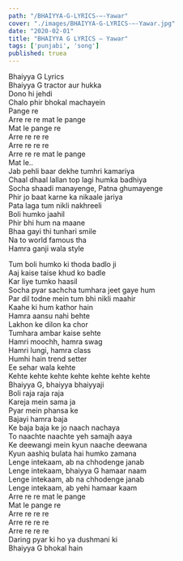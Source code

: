 ```yaml
---
path: "/BHAIYYA-G-LYRICS-–-Yawar"
cover: "./images/BHAIYYA-G-LYRICS-–-Yawar.jpg"
date: "2020-02-01"
title: "BHAIYYA G LYRICS – Yawar"
tags: ['punjabi', 'song']
published: truea
---
```

  
Bhaiyya G Lyrics  
Bhaiyya G tractor aur hukka  
Dono hi jehdi  
Chalo phir bhokal machayein  
Pange re  
Arre re re mat le pange  
Mat le pange re  
Arre re re re  
Arre re re re  
Arre re re mat le pange  
Mat le..  
Jab pehli baar dekhe tumhri kamariya  
Chaal dhaal lallan top lagi humka badhiya  
Socha shaadi manayenge, Patna ghumayenge  
Phir jo baat karne ka nikaale jariya  
Pata laga tum nikli nakhreeli  
Boli humko jaahil  
Phir bhi hum na maane  
Bhaa gayi thi tunhari smile  
Na to world famous tha  
Hamra ganji wala style  
  
  
  
  
  
  
Tum boli humko ki thoda badlo ji  
Aaj kaise taise khud ko badle  
Kar liye tumko haasil  
Socha pyar sachcha tumhara jeet gaye hum  
Par dil todne mein tum bhi nikli maahir  
Kaahe ki hum kathor hain  
Hamra aansu nahi behte  
Lakhon ke dilon ka chor  
Tumhara ambar kaise sehte  
Hamri moochh, hamra swag  
Hamri lungi, hamra class  
Humhi hain trend setter  
Ee sehar wala kehte  
Kehte kehte kehte kehte kehte kehte kehte  
Bhaiyya G, bhaiyya bhaiyyaji  
Boli raja raja raja  
Kareja mein sama ja  
Pyar mein phansa ke  
Bajayi hamra baja  
Ke baja baja ke jo naach nachaya  
To naachte naachte yeh samajh aaya  
Ke deewangi mein kyun naache deewana  
Kyun aashiq bulata hai humko zamana  
Lenge intekaam, ab na chhodenge janab  
Lenge intekaam, bhaiyya G hamaar naam  
Lenge intekaam, ab na chhodenge janab  
Lenge intekaam, ab yehi hamaar kaam  
Arre re re mat le pange  
Mat le pange re  
Arre re re re  
Arre re re re  
Arre re re re  
Daring pyar ki ho ya dushmani ki  
Bhaiyya G bhokal hain  

